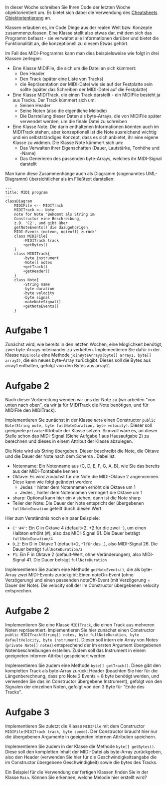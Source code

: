 In dieser Woche schreiben Sie Ihren Code der letzten Woche objektorientiert um. Es bietet sich dabei die Verwendung des [Cheatsheets Objektorientierung](https://github.com/dabrowskiw/Programmierung1-Materialien/blob/master/Cheatsheets/Cheatsheet3_Objektorientierung.md) an.

Klassen erlauben es, im Code Dinge aus der realen Welt bzw. Konzepte zusammenzufassen. Eine Klasse stellt also etwas dar, mit dem sich das Programm befasst - sie verwaltet alle Informationen darüber und bietet die Funktionalität an, die konzeptionell zu diesem Etwas gehört.

Im Fall des MIDI-Programms kann man dies beispielsweise wie folgt in drei Klassen zerlegen:

* Eine Klasse MIDIFile, die sich um die Datei an sich kümmert: 
  * Den Header
  * Den Track (später eine Liste von Tracks)
  * die Repräsentation der MIDI-Datei wie sie auf der Festplatte sein sollte (später das Schreiben der MIDI-Datei auf die Festplatte)
* Eine Klasse MIDITrack, die einen Track darstellt - ein MIDIFile besteht ja aus Tracks. Der Track kümmert sich um:
  * Seinen Header
  * Seine Noten (also die eigentliche Melodie)
  * Die Darstellung dieser Daten als byte-Arrays, die von MIDIFile später verwendet werden, um die finale Datei zu schreiben
* Eine Klasse Note. Die darin enthaltenen Informationen könnten auch im MIDITrack stehen, aber konzeptionell ist die Note ausreichend wichtig und ein selbstständiges Konzept, dass es sich anbietet, ihr eine eigene Klasse zu widmen. Die Klasse Note kümmert sich um:
  * Das Verwalten ihrer Eigenschaften (Dauer, Lautstärke, Tonhöhe und -Name)
  * Das Generieren des passenden byte-Arrays, welches ihr MIDI-Signal darstellt

Man kann diese Zusammenhänge auch als Diagramm (sogenanntes UML-Diagramm) übersichtlicher als im Fließtext darstellen:

```mermaid
---
title: MIDI program
---
classDiagram
    MIDIFile <-- MIDITrack
    MIDITrack <-- Note
    note for Note "Bekommt als String im
    Constructor eine Beschreibung,
    z.B. 'C2', und gibt über 
    getNoteEvents() die dazugehörigen
    MIDI-Events (noteon, noteoff) zurück" 
    class MIDIFile{
        -MIDITrack track
        +getBytes()
    }
    class MIDITrack{
        -byte instrument
        -Note[] notes
        +getTrack()
        +getHeader()
    }
    class Note{
        -String name
        -byte duration
        -byte velocity
        -byte signal
        -makeNoteSignal()
        +getNoteEvents()
    }
```

# Aufgabe 1

Zunächst wird, wie bereits in den letzten Wochen, eine Möglichkeit benötigt, zwei byte-Arrays miteinander zu verketten. Implementieren Sie dafür in der Klasse `MIDITools` eine Methode `joinByteArrays(byte[] array1, byte[] array2)`, die ein neues byte-Array zurückgibt. Dieses soll die Bytes aus array1 enthalten, gefolgt von den Bytes aus array2.

# Aufgabe 2

Nach dieser Vorbereitung wenden wir uns der Note zu (wir arbeiten "von unten nach oben", da wir ja für MIDITrack die Note benötigen, und für MIDIFile den MIDITrack).

Implementieren Sie zunächst in der Klasse `Note` einen Constructor
`public Note(String note, byte fullNoteDuration, byte velocity)`. Dieser soll geeignete `private`-Attribute der Klasse setzen. Sinnvoll wäre es, an dieser Stelle schon das MIDI-Signal (Siehe Aufgabe 1 aus Hausaufgabe 2) zu berechnen und dieses in einem Attribut der Klasse abzulegen.

Die Note wird als String übergeben. Dieser beschreibt die Note, die Oktave und die Dauer der Note nach dem Schema <Notenname><Oktave><sharp><Teiler der Note>. Dabei ist:
* Notenname: Ein Notenname aus (C, D, E, F, G, A, B), wie Sie das bereits aus der MIDI-Tontabelle kennen
* Oktave: Es wird zunächst für die Note die MIDI-Oktave 2 angenommen. Diese kann wie folgt geändert werden:
  * Jedes `'` hinter dem Notennamen erhöht die Oktave um 1
  * Jedes `,` hinter dem Notennamen verringert die Oktave um 1
* sharp: Optional kann hier ein `#` stehen, dann ist die Note sharp
* Teiler der Note: Die Dauer der Note entspricht der übergebenen `fullNoteDuration` geteilt durch diesen Wert.

Hier zum Verständnis noch ein paar Beispiele:

* `C''#4'`: Ein C in Oktave 4 (default=2, +2 für die zwei `'`), um einen Halbton erhöht (#), also das MIDI-Signal 61. Die Dauer beträgt `fullNoteDuration/4`
* `D,2`: Ein D in Oktave 1 (default=2, -1 für das `,`), also MIDI-Signal 26. Die Dauer beträgt `fullNoteDuration/2`
* `F1`: Ein F in Oktave 2 (default-Wert, ohne Veränderungen), also MIDI-Signal 41. Die Dauer beträgt `fullNoteDuration`

Implementieren Sie zudem eine Methode `getNoteEvents()`, die als byte-Array zwei MIDI-Events zurückgibt: Einen noteOn-Event (ohne Verzögerung) und einen passenden noteOff-Event (mit Verzögerung = Dauer der Note). Die velocity soll der im Constructor übergebenen velocity entsprechen.

# Aufgabe 2

Implementieren Sie eine Klasse `MIDITrack`, die einen Track aus mehreren Noten repräsentiert. Implementieren Sie hier zunächst einen Constructor `public MIDITrack(String[] notes, byte fullNoteDuration, byte defaultVelocity, byte instrument)`. Dieser soll intern ein Array von Notes (`private Note[] notes`) entsprechend der im ersten Argument übergebenen Notenbeschreibungen erstellen. Zudem soll das Instrument in einem geeigneten internen Attribut gespeichert werden.

Implementieren Sie zudem eine Methode `byte[] getTrack()`. Diese gibt den kompletten Track als byte-Array zurück: Header (beachten Sie hier für die Längenberechnung, dass pro Note 2 Events = 8 byte benötigt werden, und verwenden Sie das im Constructor übergebene Instrument), gefolgt von den Signalen der einzelnen Noten, gefolgt von den 3 Byte für "Ende des Tracks".

# Aufgabe 3

Implementieren Sie zuletzt die Klasse `MIDIFile` mit dem Constructor `MIDIFile(MIDITrack track, byte speed)`. Der Constructor braucht hier nur die übergebenen Argumente in geeigneten internen Attributen speichern.

Implementieren Sie zudem in der Klasse die Methode `byte[] getBytes()`. Diese soll den kompletten Inhalt der MIDI-Datei als byte-Array zurückgeben, also den Header (verwenden Sie hier für die Geschwindigkeitsangabe die im Constructor übergebene Geschwindigkeit) sowie die bytes des Tracks.

Ein Beispiel für die Verwendung der fertigen Klassen finden Sie in der Klasse `Main`. Können Sie erkennen, welche Melodie hier erstellt wird?

